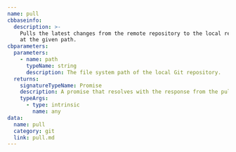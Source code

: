 ```yaml
---
name: pull
cbbaseinfo:
  description: >-
    Pulls the latest changes from the remote repository to the local repository
    at the given path.
cbparameters:
  parameters:
    - name: path
      typeName: string
      description: The file system path of the local Git repository.
  returns:
    signatureTypeName: Promise
    description: A promise that resolves with the response from the pull event.
    typeArgs:
      - type: intrinsic
        name: any
data:
  name: pull
  category: git
  link: pull.md
---
```

<CBBaseInfo/> 
 <CBParameters/>